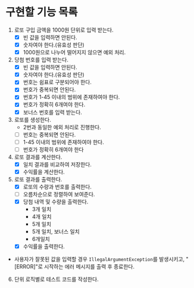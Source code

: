 # 구현할 기능 목록

1. 로또 구입 금액을 1000원 단위로 입력 받는다.
    - [x]  빈 값을 입력하면 안된다.
    - [x]  숫자여야 한다.(유효성 판단)
    - [x]  1000원으로 나누어 떨어지지 않으면 예외 처리.
2. 당첨 번호를 입력 받는다.
    - [x]  빈 값을 입력하면 안된다.
    - [x]  숫자여야 한다.(유효성 판단)
    - [x]  번호는 쉼표로 구분되어야 한다.
    - [x]  번호가 중복되면 안된다. 
    - [x]  번호가 1-45 이내의 범위에 존재하여야 한다.
    - [x]  번호가 정확히 6개여야 한다.
    - [x]  보너스 번호를 입력 받는다.
3. 로또를 생성한다.
   - 2번과 동일한 예외 처리로 진행한다.
   - [ ] 번호는 중복되면 안된다.
   - [ ] 1-45 이내의 범위에 존재하여야 한다.
   - [ ] 번호가 정확히 6개여야 한다
4. 로또 결과를 계산한다.
    - [x]  일치 결과를 비교하여 저장한다.
    - [x]  수익률을 계산한다.
5. 로또 결과를 출력한다.
    - [x]  로또의 수량과 번호를 출력한다.
    - [ ] 오름차순으로 정렬하여 보여준다.
    - [x]  당첨 내역 및 수량을 출력한다.
        - 3개 일치
        - 4개 일치
        - 5개 일치
        - 5개 일치, 보너스 일치
        - 6개일치
    - [x]  수익률을 출력한다.
- 사용자가 잘못된 값을 입력할 경우 `IllegalArgumentException`를 발생시키고, "[ERROR]"로 시작하는 에러 메시지를 출력 후 종료한다.

6. 단위 로직별로 테스트 코드를 작성한다. 